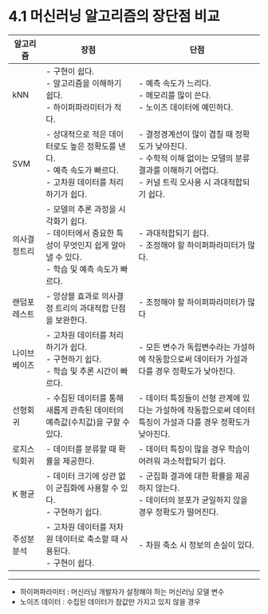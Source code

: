 # 4.1 머신러닝 알고리즘의 장단점 비교

|알고리즘|장점|단점|
|------|---|---|
|kNN|- 구현이 쉽다.</br>- 알고리즘을 이해하기 쉽다.</br>- 하이퍼파라미터가 적다.|- 예측 속도가 느리다.</br>- 메모리를 많이 쓴다.</br>- 노이즈 데이터에 예민하다.|
|SVM|- 상대적으로 적은 데이터로도 높은 정확도를 낸다.</br>- 예측 속도가 빠르다.</br>- 고차원 데이터를 처리하기가 쉽다.|- 결정경계선이 많이 겹칠 때 정확도가 낮아진다.</br>- 수학적 이해 없이는 모델의 분류 결과를 이해하기 어렵다.</br>- 커널 트릭 오사용 시 과대적합되기 쉽다.|
|의사결정트리|- 모델의 추론 과정을 시각화기 쉽다.</br>- 데이터에서 중요한 특성이 무엇인지 쉽게 알아낼 수 있다.</br>- 학습 및 예측 속도가 빠르다.|- 과대적합되기 쉽다.</br>- 조정해야 할 하이퍼파라미터가 많다.|
|랜덤포레스트|- 앙상블 효과로 의사결정 트리의 과대적합 단점을 보완한다.|- 조정해야 할 하이퍼파라미터가 많다|
|나이브베이즈|- 고차원 데이터를 처리하기가 쉽다.</br>- 구현하기 쉽다.</br>- 학습 및 추론 시간이 빠르다.|- 모든 변수가 독립변수라는 가설하에 작동함으로써 데이터가 가설과 다를 경우 정확도가 낮아진다.|
|선형회귀|- 수집된 데이터를 통해 새롭게 관측된 데이터의 예측값(수치값)을 구할 수 있다.|- 데이터 특징들이 선형 관계에 있다는 가설하에 작동함으로써 데이터 특징이 가설과 다를 경우 정확도가 낮아진다.|
|로지스틱회귀|- 데이터를 분류할 때 확률을 제공한다.|- 데이터 특징이 많을 경우 학습이 어려워 과소적합되기 쉽다.|
|K 평균|- 데이터 크기에 상관 없이 군집화에 사용할 수 있다. </br>- 구현하기 쉽다.|- 군집화 결과에 대한 확률을 제공하지 않는다.</br>- 데이터의 분포가 균일하지 않을 경우 정확도가 떨어진다.|
|주성분 분석|- 고차원 데이터를 저차원 데이터로 축소할 때 사용된다.</br> - 구현이 쉽다.|- 차원 축소 시 정보의 손실이 있다.

---
* 하이퍼파라미터 : 머신러닝 개발자가 설정해야 하는 머신러닝 모델 변수
* 노이즈 데이터 : 수집된 데이터가 참값만 가지고 있지 않을 경우